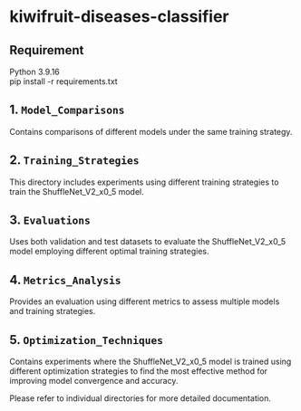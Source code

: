 # kiwifruit-diseases-classifier
## Requirement
Python 3.9.16  
pip install -r requirements.txt

## 1. `Model_Comparisons`
Contains comparisons of different models under the same training strategy.

## 2. `Training_Strategies`
This directory includes experiments using different training strategies to train the ShuffleNet_V2_x0_5 model.

## 3. `Evaluations`
Uses both validation and test datasets to evaluate the ShuffleNet_V2_x0_5 model employing different optimal training strategies. 

## 4. `Metrics_Analysis`
Provides an evaluation using different metrics to assess multiple models and training strategies. 

## 5. `Optimization_Techniques`
Contains experiments where the ShuffleNet_V2_x0_5 model is trained using different optimization strategies to find the most effective method for improving model convergence and accuracy.

Please refer to individual directories for more detailed documentation.
